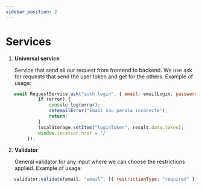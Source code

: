 ```yaml
---
sidebar_position: 2
---
```


# Services

1. **Universal service**
   
   Service that send all our request from frontend to backend. We use ask for requests that send the user token and get for the others. Example of usage:
``` javascript
   await RequestService.ask("auth.login", { email: emailLogin, password: passwordLogin }, function (result, error) {
            if (error) {
                console.log(error);
                setemailError("Email sau parola incorecte");
                return;
            }
            localStorage.setItem("loginToken", result.data.token);
            window.location.href = '/'
        });
```
2. **Validator**
   
   General validator for any input where we can choose the restrictions applied. Example of usage:
``` javascript
   validator.validate(email, "email", [{ restrictionType: "required" }]);
```